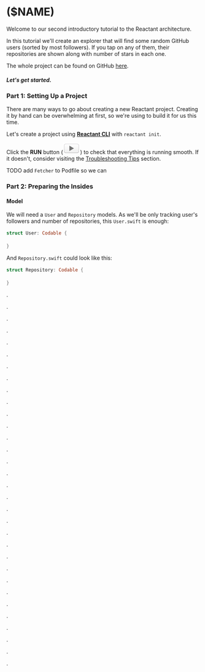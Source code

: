 <!-- URLs -->
[reactant-explorer]: https://github.com/MatyasKriz/reactant-explorer
[reactant-CLI]: https://github.com/Brightify/ReactantCLI

<!-- relative paths -->
[table-view]: ../../parts/tableview.md
[troubleshooting]: ../../getting-started/troubleshooting.md

# ($NAME)
Welcome to our second introductory tutorial to the Reactant architecture.

In this tutorial we'll create an explorer that will find some random GitHub users (sorted by most followers). If you tap on any of them, their repositories are shown along with number of stars in each one.

The whole project can be found on GitHub [here][reactant-explorer].

##### Let's get started.

### Part 1: Setting Up a Project
There are many ways to go about creating a new Reactant project. Creating it by hand can be overwhelming at first, so we're using  to build it for us this time.

Let's create a project using [**Reactant CLI**][reactant-CLI] with `reactant init`.

Click the **RUN** button (![-RUN BUTTON-](../RunButton.png)) to check that everything is running smooth. If it doesn't, consider visiting the [Troubleshooting Tips][troubleshooting] section.

TODO add `Fetcher` to Podfile so we can

### Part 2: Preparing the Insides
#### Model
We will need a `User` and `Repository` models. As we'll be only tracking user's followers and number of repositories, this `User.swift` is enough:
```swift
struct User: Codable {

}
```

And `Repository.swift` could look like this:
```swift
struct Repository: Codable {

}
```

.

.

.

.

.

.

.

.

.

.

.

.

.

.

.

.

.

.

.

.

.

.

.

.

.

.

.

.

.

.

.

.
